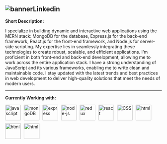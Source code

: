 ## ![bannerLinkedin](https://github.com/mottakinrahat/mottakinrahat/assets/109688801/76679c66-6070-4a89-83e2-1f83b6b5844b)

**Short Description:**

I specialize in building dynamic and interactive web applications using the MERN stack: MongoDB for the database, Express.js for the back-end framework, React.js for the front-end framework, and Node.js for server-side scripting.
My expertise lies in seamlessly integrating these technologies to create robust, scalable, and efficient applications.
I'm proficient in both front-end and back-end development, allowing me to work across the entire application stack.
I have a strong understanding of JavaScript and its various frameworks, enabling me to write clean and maintainable code.
I stay updated with the latest trends and best practices in web development to deliver high-quality solutions that meet the needs of modern users.

---

**Currently Working with:**

<div style="display: flex; flex-wrap: wrap; gap: 10px;">

  <img src="https://github.com/mottakinrahat/mottakinrahat/assets/109688801/1467ed4b-80e2-40c8-bba3-305d288bb487" alt="javascript" width="50" height="50">
  <img src="https://github.com/mottakinrahat/mottakinrahat/assets/109688801/9ac2007a-dcc6-433d-a881-404a9e0e3f27" alt="mongoDB" width="50" height="50">
  <img src="https://github.com/mottakinrahat/mottakinrahat/assets/109688801/53d20c4d-e188-4d00-b214-74334443b676" alt="express" width="50" height="50">
  <img src="https://github.com/mottakinrahat/mottakinrahat/assets/109688801/57a5245c-cb7a-477f-b9c5-854e28d9f1fa" alt="node-js" width="50" height="50">
  <img src="https://github.com/mottakinrahat/mottakinrahat/assets/109688801/5ddaee84-b0ed-480d-8fed-0ad760203ab9" alt="redux" width="50" height="50">
  <img src="https://github.com/mottakinrahat/mottakinrahat/assets/109688801/2ad1720f-b354-457a-845d-3414fa1292a6" alt="react" width="50" height="50">
  <img src="https://github.com/mottakinrahat/mottakinrahat/assets/109688801/d025a197-81a6-4b97-a16b-f0c85469e219" alt="CSS" width="50" height="50">
  <img src="https://github.com/mottakinrahat/mottakinrahat/assets/109688801/c9dd39b8-c7b0-4de2-9c0e-71bb7a23bd62" alt="html" width="50" height="50">
  <img src="https://www.svgrepo.com/show/354113/nextjs-icon.svg" alt="html" width="50" height="50">
  <img src="https://avatars.githubusercontent.com/u/7552965?s=200&v=4" alt="html" width="50" height="50">

</div>

